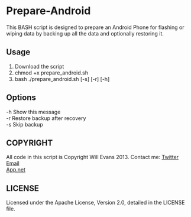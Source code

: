 Prepare-Android
========

This BASH script is designed to prepare an Android Phone for flashing or wiping data by backing up all the data and optionally restoring it.

Usage
--------

1.  Download the script
2.  chmod +x prepare_android.sh
3.  bash ./prepare_android.sh [-s] [-r] [-h]

Options
--------
  
   -h      Show this message  
   -r      Restore backup after recovery  
   -s      Skip backup  

COPYRIGHT
--------

All code in this script is Copyright Will Evans 2013.
Contact me: 
  [Twitter](http://twitter.com/will3942 "Twitter")  
  [Email](mailto:will@will3942.com "Email")  
  [App.net](http://alpha.app.net/willevans "App.net")  

LICENSE
--------

Licensed under the Apache License, Version 2.0, detailed in the LICENSE file.
